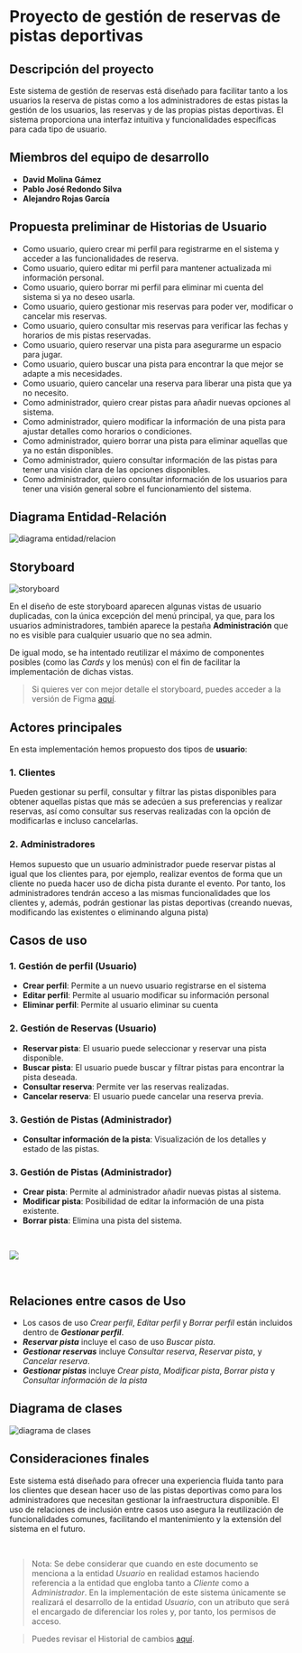 # Proyecto de gestión de reservas de pistas deportivas

## Descripción del proyecto
Este sistema de gestión de reservas está diseñado para facilitar tanto a los usuarios la reserva de pistas
como a los administradores de estas pistas la gestión de los usuarios, las reservas y de las propias pistas
deportivas. El sistema proporciona una interfaz intuitiva y funcionalidades específicas para cada tipo de usuario. 

## Miembros del equipo de desarrollo
* **David Molina Gámez**
* **Pablo José Redondo Silva**
* **Alejandro Rojas García**

## Propuesta preliminar de Historias de Usuario
* Como usuario, quiero crear mi perfil para registrarme en el sistema y acceder a las funcionalidades de reserva. 
* Como usuario, quiero editar mi perfil para mantener actualizada mi información personal. 
* Como usuario, quiero borrar mi perfil para eliminar mi cuenta del sistema si ya no deseo usarla.
* Como usuario, quiero gestionar mis reservas para poder ver, modificar o cancelar mis reservas. 
* Como usuario, quiero consultar mis reservas para verificar las fechas y horarios de mis pistas reservadas. 
* Como usuario, quiero reservar una pista para asegurarme un espacio para jugar. 
* Como usuario, quiero buscar una pista para encontrar la que mejor se adapte a mis necesidades. 
* Como usuario, quiero cancelar una reserva para liberar una pista que ya no necesito. 
* Como administrador, quiero crear pistas para añadir nuevas opciones al sistema. 
* Como administrador, quiero modificar la información de una pista para ajustar detalles como horarios o condiciones. 
* Como administrador, quiero borrar una pista para eliminar aquellas que ya no están disponibles. 
* Como administrador, quiero consultar información de las pistas para tener una visión clara de las opciones disponibles.
* Como administrador, quiero consultar información de los usuarios para tener una visión general sobre el funcionamiento del sistema.

## Diagrama Entidad-Relación
![diagrama entidad/relacion](doc/er_diagram.png)

## Storyboard
![storyboard](doc/storyboard.png)

En el diseño de este storyboard aparecen algunas vistas de usuario duplicadas, con la única excepción del
menú principal, ya que, para los usuarios administradores, también aparece la pestaña **Administración** que
no es visible para cualquier usuario que no sea admin.

De igual modo, se ha intentado reutilizar el máximo de componentes posibles (como las _Cards_ y los menús) con el fin
de facilitar la implementación de dichas vistas.

> Si quieres ver con mejor detalle el storyboard, puedes acceder a la versión de Figma [aquí](https://www.figma.com/design/RypmPI0LgK9UrHO1Pdb57I/UJAReservas?t=nhMEmPFEJYXtYQ29-1).

## Actores principales
En esta implementación hemos propuesto dos tipos de **usuario**:
### 1. Clientes
Pueden gestionar su perfil, consultar y filtrar las pistas disponibles para obtener aquellas pistas
que más se adecúen a sus preferencias y realizar reservas, así como consultar sus reservas realizadas
con la opción de modificarlas e incluso cancelarlas.

### 2. Administradores
Hemos supuesto que un usuario administrador puede reservar pistas al igual que los clientes para, por
ejemplo, realizar eventos de forma que un cliente no pueda hacer uso de dicha pista durante el evento.
Por tanto, los administradores tendrán acceso a las mismas funcionalidades que los clientes y, además,
podrán gestionar las pistas deportivas (creando nuevas, modificando las existentes o eliminando alguna pista)


## Casos de uso
### 1. Gestión de perfil (Usuario)
* **Crear perfil**: Permite a un nuevo usuario registrarse en el sistema
* **Editar perfil**: Permite al usuario modificar su información personal
* **Eliminar perfil**: Permite al usuario eliminar su cuenta

### 2. Gestión de Reservas (Usuario)
* **Reservar pista**: El usuario puede seleccionar y reservar una pista disponible.
* **Buscar pista**: El usuario puede buscar y filtrar pistas para encontrar la pista deseada.
* **Consultar reserva**: Permite ver las reservas realizadas.
* **Cancelar reserva**: El usuario puede cancelar una reserva previa.

### 3. Gestión de Pistas (Administrador)
* **Consultar información de la pista**: Visualización de los detalles y estado de las pistas.

### 3. Gestión de Pistas (Administrador)
* **Crear pista**: Permite al administrador añadir nuevas pistas al sistema.
* **Modificar pista**: Posibilidad de editar la información de una pista existente.
* **Borrar pista**: Elimina una pista del sistema.

<br/>

![](doc/casos_de_uso.jpeg)

<br/>

## Relaciones entre casos de Uso
* Los casos de uso _Crear perfil_, _Editar perfil_ y _Borrar perfil_ están incluidos dentro de **_Gestionar perfil_**.
* _**Reservar pista**_ incluye el caso de uso _Buscar pista_.
* _**Gestionar reservas**_ incluye _Consultar reserva_, _Reservar pista_, y _Cancelar reserva_.
* _**Gestionar pistas**_ incluye _Crear pista_, _Modificar pista_, _Borrar pista_ y _Consultar información de la pista_

## Diagrama de clases
![diagrama de clases](doc/class_diagram.png)

## Consideraciones finales
Este sistema está diseñado para ofrecer una experiencia fluida tanto para los clientes que desean
hacer uso de las pistas deportivas como para los administradores que necesitan gestionar la infraestructura
disponible. El uso de relaciones de inclusión entre casos uso asegura la reutilización de funcionalidades
comunes, facilitando el mantenimiento y la extensión del sistema en el futuro.

<br/>

> Nota: Se debe considerar que cuando en este documento se menciona a la entidad _Usuario_ en realidad
> estamos haciendo referencia a la entidad que engloba tanto a _Cliente_ como a _Administrador_. En la
> implementación de este sistema únicamente se realizará el desarrollo de la entidad _Usuario_, con un atributo
> que será el encargado de diferenciar los roles y, por tanto, los permisos de acceso.

> Puedes revisar el Historial de cambios [aquí](./CHANGELOG.md).